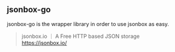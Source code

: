 ## jsonbox-go

jsonbox-go is the wrapper library in order to use jsonbox as easy.

> jsonbox.io ｜ A Free HTTP based JSON storage  
> https://jsonbox.io/
